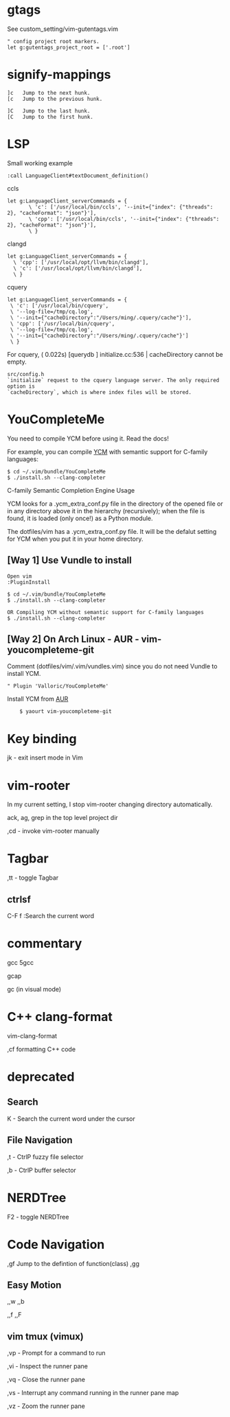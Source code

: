 
# gtags

See custom_setting/vim-gutentags.vim

```
" config project root markers.
let g:gutentags_project_root = ['.root']
```

# signify-mappings

    ]c   Jump to the next hunk.
    [c   Jump to the previous hunk.

    ]C   Jump to the last hunk.
    [C   Jump to the first hunk.

# LSP

Small working example

```
:call LanguageClient#textDocument_definition()
```

ccls
```
let g:LanguageClient_serverCommands = {
       \ 'c': ['/usr/local/bin/ccls', '--init={"index": {"threads": 2}, "cacheFormat": "json"}'],
       \ 'cpp': ['/usr/local/bin/ccls', '--init={"index": {"threads": 2}, "cacheFormat": "json"}'],
       \ }
```

clangd
```
let g:LanguageClient_serverCommands = {
  \ 'cpp': ['/usr/local/opt/llvm/bin/clangd'],
  \ 'c': ['/usr/local/opt/llvm/bin/clangd'],
  \ }
```

cquery
```
let g:LanguageClient_serverCommands = {
 \ 'c': ['/usr/local/bin/cquery',
 \ '--log-file=/tmp/cq.log',
 \ '--init={"cacheDirectory":"/Users/ming/.cquery/cache"}'],
 \ 'cpp': ['/usr/local/bin/cquery',
 \ '--log-file=/tmp/cq.log',
 \ '--init={"cacheDirectory":"/Users/ming/.cquery/cache"}']
 \ }
```

For cquery,
(   0.022s) [querydb      ]     initialize.cc:536   | cacheDirectory cannot be empty.

```
src/config.h
`initialize` request to the cquery language server. The only required option is
`cacheDirectory`, which is where index files will be stored.
```

# YouCompleteMe

You need to compile YCM before using it. Read the docs!

For example, you can compile [YCM](https://github.com/Valloric/YouCompleteMe)
with semantic support for C-family languages:

    $ cd ~/.vim/bundle/YouCompleteMe
    $ ./install.sh --clang-completer

C-family Semantic Completion Engine Usage

YCM looks for a .ycm_extra_conf.py file in the directory of the opened file or in any directory above it in the hierarchy (recursively); when the file is found, it is loaded (only once!) as a Python module.

The dotfiles/vim has a .ycm_extra_conf.py file.
It will be the defalut setting for YCM when you put it in your home directory.

## [Way 1] Use Vundle to install

    Open vim
    :PluginInstall

    $ cd ~/.vim/bundle/YouCompleteMe
    $ ./install.sh --clang-completer

    OR Compiling YCM without semantic support for C-family languages
    $ ./install.sh --clang-completer

## [Way 2] On Arch Linux - AUR - vim-youcompleteme-git

Comment (dotfiles/vim/.vim/vundles.vim) since you do not need Vundle to install YCM.

    " Plugin 'Valloric/YouCompleteMe'

Install YCM from [AUR](https://wiki.archlinux.org/index.php/YouCompleteMe)


```
    $ yaourt vim-youcompleteme-git
```


# Key binding

jk - exit insert mode in Vim

# vim-rooter

In my current setting, I stop vim-rooter changing directory automatically.

ack, ag, grep in the top level project dir

,cd - invoke vim-rooter manually


# Tagbar

,tt - toggle Tagbar

## ctrlsf
C-F f :Search the current word

# commentary

gcc
5gcc

gcap

gc (in visual mode)


# C++ clang-format

vim-clang-format

,cf formatting C++ code

# deprecated

## Search

K - Search the current word under the cursor

## File Navigation

,t - CtrlP fuzzy file selector

,b - CtrlP buffer selector

# NERDTree

F2 - toggle NERDTree

# Code Navigation

,gf Jump to the defintion of function(class)
,gg

## Easy Motion

,,w
,,b

,,f
,,F

## vim tmux (vimux)

,vp - Prompt for a command to run

,vi - Inspect the runner pane

,vq - Close the runner pane

,vs - Interrupt any command running in the runner pane map

,vz - Zoom the runner pane


